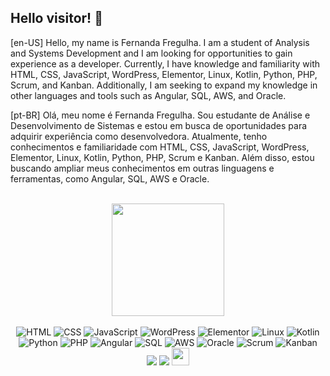 ## Hello visitor! 👋

[en-US] Hello, my name is Fernanda Fregulha. I am a student of Analysis and Systems Development and I am looking for opportunities to gain experience as a developer. Currently, I have knowledge and familiarity with HTML, CSS, JavaScript, WordPress, Elementor, Linux, Kotlin, Python, PHP, Scrum, and Kanban. Additionally, I am seeking to expand my knowledge in other languages and tools such as Angular, SQL, AWS, and Oracle.

[pt-BR] Olá, meu nome é Fernanda Fregulha. Sou estudante de Análise e Desenvolvimento de Sistemas e estou em busca de oportunidades para adquirir experiência como desenvolvedora. Atualmente, tenho conhecimentos e familiaridade com HTML, CSS, JavaScript, WordPress, Elementor, Linux, Kotlin, Python, PHP, Scrum e Kanban. Além disso, estou buscando ampliar meus conhecimentos em outras linguagens e ferramentas, como Angular, SQL, AWS e Oracle. 

<br>

<!-- GITHUB STATUS -->
<div align="center">
  <img height="180em" src="https://github-readme-stats.vercel.app/api?username=FernandaFregulha&show_icons=true&theme=dark&include_all_commits=true&count_private=true"/>
</div>

<br>

<!-- TECHNOLOGIES -->
<div align="center">
  <img alt="HTML" src="https://img.shields.io/badge/-HTML-E34F26?style=flat-square&logo=html5&logoColor=white">
  <img alt="CSS" src="https://img.shields.io/badge/-CSS-1572B6?style=flat-square&logo=css3&logoColor=white">
  <img alt="JavaScript" src="https://img.shields.io/badge/-JavaScript-F7DF1E?style=flat-square&logo=javascript&logoColor=black">
  <img alt="WordPress" src="https://img.shields.io/badge/-WordPress-21759B?style=flat-square&logo=wordpress&logoColor=white">
  <img alt="Elementor" src="https://img.shields.io/badge/-Elementor-15963D?style=flat-square&logo=elementor&logoColor=white">
  <img alt="Linux" src="https://img.shields.io/badge/-Linux-FCC624?style=flat-square&logo=linux&logoColor=black">
  <img alt="Kotlin" src="https://img.shields.io/badge/-Kotlin-0095D5?style=flat-square&logo=kotlin&logoColor=white">
  <img alt="Python" src="https://img.shields.io/badge/-Python-3776AB?style=flat-square&logo=python&logoColor=white">
  <img alt="PHP" src="https://img.shields.io/badge/-PHP-777BB4?style=flat-square&logo=php&logoColor=white">
  <img alt="Angular" src="https://img.shields.io/badge/-Angular-DD0031?style=flat-square&logo=angular&logoColor=white">
  <img alt="SQL" src="https://img.shields.io/badge/-SQL-4479A1?style=flat-square&logo=postgresql&logoColor=white">
  <img alt="AWS" src="https://img.shields.io/badge/-AWS-232F3E?style=flat-square&logo=amazon-aws&logoColor=white">
  <img alt="Oracle" src="https://img.shields.io/badge/-Oracle-F80000?style=flat-square&logo=oracle&logoColor=white">
  <img alt="Scrum" src="https://img.shields.io/badge/-Scrum-6CBAE7?style=flat-square&logo=scrum&logoColor=white">
  <img alt="Kanban" src="https://img.shields.io/badge/-Kanban-026AA7?style=flat-square&logo=kanban&logoColor=white">
</div>


<!-- REDES SOCIAIS -->
<div align="center">
  <a href="https://www.linkedin.com/in/fernandafregulha" target="_blank"><img src="https://img.shields.io/badge/-LinkedIn-0077B5?style=for-the-badge&logo=linkedin&logoColor=white" target="_blank"></a>  
  <a href="https://web.digitalinnovation.one/users/fernandafregulha?tab=achievements" target="_blank"><img src="https://img.shields.io/badge/-DIO-1572B6?style=for-the-badge&logo=digitalocean&logoColor=white" target="_blank"></a>
  <a href="mailto:fernandafregulha@gmail.com" target="_blank"><img src="https://play-lh.googleusercontent.com/D1Dz2BjPYev_oyksKXsdtAS66a_2Ql-sklpzTnwR9lqnDG_P5lAJEtfR70FudJ0XMA=s48-rw" style="width: 28px" target="_blank"></a>  
</div>

